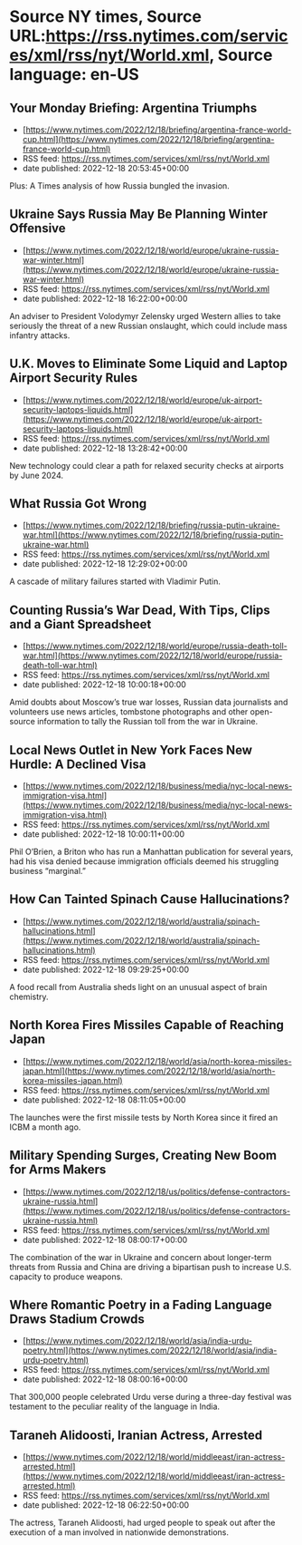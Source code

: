 # Source NY times, Source URL:https://rss.nytimes.com/services/xml/rss/nyt/World.xml, Source language: en-US

## Your Monday Briefing: Argentina Triumphs
 - [https://www.nytimes.com/2022/12/18/briefing/argentina-france-world-cup.html](https://www.nytimes.com/2022/12/18/briefing/argentina-france-world-cup.html)
 - RSS feed: https://rss.nytimes.com/services/xml/rss/nyt/World.xml
 - date published: 2022-12-18 20:53:45+00:00

Plus: A Times analysis of how Russia bungled the invasion.

## Ukraine Says Russia May Be Planning Winter Offensive
 - [https://www.nytimes.com/2022/12/18/world/europe/ukraine-russia-war-winter.html](https://www.nytimes.com/2022/12/18/world/europe/ukraine-russia-war-winter.html)
 - RSS feed: https://rss.nytimes.com/services/xml/rss/nyt/World.xml
 - date published: 2022-12-18 16:22:00+00:00

An adviser to President Volodymyr Zelensky urged Western allies to take seriously the threat of a new Russian onslaught, which could include mass infantry attacks.

## U.K. Moves to Eliminate Some Liquid and Laptop Airport Security Rules
 - [https://www.nytimes.com/2022/12/18/world/europe/uk-airport-security-laptops-liquids.html](https://www.nytimes.com/2022/12/18/world/europe/uk-airport-security-laptops-liquids.html)
 - RSS feed: https://rss.nytimes.com/services/xml/rss/nyt/World.xml
 - date published: 2022-12-18 13:28:42+00:00

New technology could clear a path for relaxed security checks at airports by June 2024.

## What Russia Got Wrong
 - [https://www.nytimes.com/2022/12/18/briefing/russia-putin-ukraine-war.html](https://www.nytimes.com/2022/12/18/briefing/russia-putin-ukraine-war.html)
 - RSS feed: https://rss.nytimes.com/services/xml/rss/nyt/World.xml
 - date published: 2022-12-18 12:29:02+00:00

A cascade of military failures started with Vladimir Putin.

## Counting Russia’s War Dead, With Tips, Clips and a Giant Spreadsheet
 - [https://www.nytimes.com/2022/12/18/world/europe/russia-death-toll-war.html](https://www.nytimes.com/2022/12/18/world/europe/russia-death-toll-war.html)
 - RSS feed: https://rss.nytimes.com/services/xml/rss/nyt/World.xml
 - date published: 2022-12-18 10:00:18+00:00

Amid doubts about Moscow’s true war losses, Russian data journalists and volunteers use news articles, tombstone photographs and other open-source information to tally the Russian toll from the war in Ukraine.

## Local News Outlet in New York Faces New Hurdle: A Declined Visa
 - [https://www.nytimes.com/2022/12/18/business/media/nyc-local-news-immigration-visa.html](https://www.nytimes.com/2022/12/18/business/media/nyc-local-news-immigration-visa.html)
 - RSS feed: https://rss.nytimes.com/services/xml/rss/nyt/World.xml
 - date published: 2022-12-18 10:00:11+00:00

Phil O’Brien, a Briton who has run a Manhattan publication for several years, had his visa denied because immigration officials deemed his struggling business “marginal.”

## How Can Tainted Spinach Cause Hallucinations?
 - [https://www.nytimes.com/2022/12/18/world/australia/spinach-hallucinations.html](https://www.nytimes.com/2022/12/18/world/australia/spinach-hallucinations.html)
 - RSS feed: https://rss.nytimes.com/services/xml/rss/nyt/World.xml
 - date published: 2022-12-18 09:29:25+00:00

A food recall from Australia sheds light on an unusual aspect of brain chemistry.

## North Korea Fires Missiles Capable of Reaching Japan
 - [https://www.nytimes.com/2022/12/18/world/asia/north-korea-missiles-japan.html](https://www.nytimes.com/2022/12/18/world/asia/north-korea-missiles-japan.html)
 - RSS feed: https://rss.nytimes.com/services/xml/rss/nyt/World.xml
 - date published: 2022-12-18 08:11:05+00:00

The launches were the first missile tests by North Korea since it fired an ICBM a month ago.

## Military Spending Surges, Creating New Boom for Arms Makers
 - [https://www.nytimes.com/2022/12/18/us/politics/defense-contractors-ukraine-russia.html](https://www.nytimes.com/2022/12/18/us/politics/defense-contractors-ukraine-russia.html)
 - RSS feed: https://rss.nytimes.com/services/xml/rss/nyt/World.xml
 - date published: 2022-12-18 08:00:17+00:00

The combination of the war in Ukraine and concern about longer-term threats from Russia and China are driving a bipartisan push to increase U.S. capacity to produce weapons.

## Where Romantic Poetry in a Fading Language Draws Stadium Crowds
 - [https://www.nytimes.com/2022/12/18/world/asia/india-urdu-poetry.html](https://www.nytimes.com/2022/12/18/world/asia/india-urdu-poetry.html)
 - RSS feed: https://rss.nytimes.com/services/xml/rss/nyt/World.xml
 - date published: 2022-12-18 08:00:16+00:00

That 300,000 people celebrated Urdu verse during a three-day festival was testament to the peculiar reality of the language in India.

## Taraneh Alidoosti, Iranian Actress, Arrested
 - [https://www.nytimes.com/2022/12/18/world/middleeast/iran-actress-arrested.html](https://www.nytimes.com/2022/12/18/world/middleeast/iran-actress-arrested.html)
 - RSS feed: https://rss.nytimes.com/services/xml/rss/nyt/World.xml
 - date published: 2022-12-18 06:22:50+00:00

The actress, Taraneh Alidoosti, had urged people to speak out after the execution of a man involved in nationwide demonstrations.
